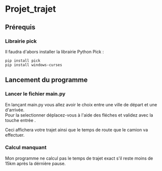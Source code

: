# Projet_trajet
 
## Prérequis

### Librairie pick 

Il faudra d'abors installer la librairie Python Pick :
```
pip install pick
pip install windows-curses
```

## Lancement du programme 

### Lancer le fichier main.py
En lançant main.py vous allez avoir le choix entre une ville de départ et une d'arrivée.  
Pour la selectionner déplacez-vous à l'aide des fléches et validez avec la touche entrée .

Ceci affichera votre trajet ainsi que le temps de route que le camion va effectuer.   

### Calcul manquant   
Mon programme ne calcul pas le temps de trajet exact s'il reste moins de 15km après la dérnière pause.